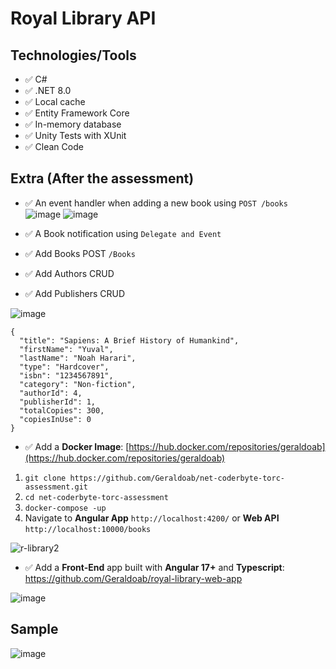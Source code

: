 # Royal Library API

## Technologies/Tools

- :white_check_mark: C#
- :white_check_mark: .NET 8.0
- :white_check_mark: Local cache
- :white_check_mark: Entity Framework Core
- :white_check_mark: In-memory database
- :white_check_mark: Unity Tests with XUnit
- :white_check_mark: Clean Code

## Extra (After the assessment)
- :white_check_mark: An event handler when adding a new book using ```POST /books```
  ![image](https://github.com/Geraldoab/net-coderbyte-torc-assessment/assets/3846304/887f1b1e-f5c9-4ebb-95b5-60e6e274cab5)
  ![image](https://github.com/Geraldoab/net-coderbyte-torc-assessment/assets/3846304/c058b85b-06a2-499a-a1fe-cf6471b2a2d0)

- :white_check_mark: A Book notification using ```Delegate and Event```
- :white_check_mark: Add Books POST ``` /Books ```
- :white_check_mark: Add Authors CRUD
- :white_check_mark: Add Publishers CRUD
  
![image](https://github.com/Geraldoab/net-coderbyte-torc-assessment/assets/3846304/d5fb58c7-bb0d-4d13-bfb7-7c2910bd4395)

```
{
  "title": "Sapiens: A Brief History of Humankind",
  "firstName": "Yuval",
  "lastName": "Noah Harari",
  "type": "Hardcover",
  "isbn": "1234567891",
  "category": "Non-fiction",
  "authorId": 4,
  "publisherId": 1,
  "totalCopies": 300,
  "copiesInUse": 0
}
```
- :white_check_mark: Add a **Docker Image**: [https://hub.docker.com/repositories/geraldoab](https://hub.docker.com/repositories/geraldoab)

1) ```git clone https://github.com/Geraldoab/net-coderbyte-torc-assessment.git```
2) ```cd net-coderbyte-torc-assessment```
3) ```docker-compose -up```
4) Navigate to **Angular App** ```http://localhost:4200/``` or **Web API** ```http://localhost:10000/books```

![r-library2](https://github.com/Geraldoab/net-coderbyte-torc-assessment/assets/3846304/d67b76ec-714d-403c-bc9a-ecff6fb60fdd)

- :white_check_mark: Add a **Front-End** app built with **Angular 17+** and **Typescript**: https://github.com/Geraldoab/royal-library-web-app
  
![image](https://github.com/Geraldoab/net-coderbyte-torc-assessment/assets/3846304/b970e4d7-90c7-4b77-99e8-1635dd89f3cb)

## Sample

![image](https://github.com/Geraldoab/net-coderbyte-torc-assessment/assets/3846304/402443f0-06c4-42b5-8bd3-46ede3cb7712)


